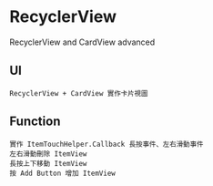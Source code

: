 # RecyclerView
RecyclerView and CardView advanced

## UI
    RecyclerView + CardView 實作卡片視圖
    
## Function
    實作 ItemTouchHelper.Callback 長按事件、左右滑動事件
    左右滑動刪除 ItemView
    長按上下移動 ItemView 
    按 Add Button 增加 ItemView
